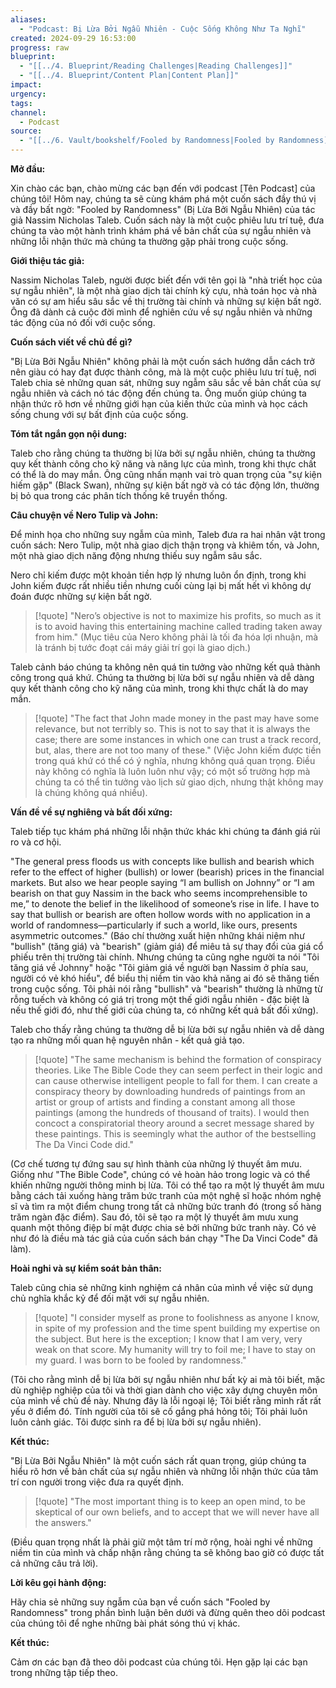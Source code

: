 ```yaml
---
aliases:
  - "Podcast: Bị Lừa Bởi Ngẫu Nhiên - Cuộc Sống Không Như Ta Nghĩ"
created: 2024-09-29 16:53:00
progress: raw
blueprint:
  - "[[../4. Blueprint/Reading Challenges|Reading Challenges]]"
  - "[[../4. Blueprint/Content Plan|Content Plan]]"
impact: 
urgency: 
tags: 
channel:
  - Podcast
source:
  - "[[../6. Vault/bookshelf/Fooled by Randomness|Fooled by Randomness]]"
---
```

**Mở đầu:**

 Xin chào các bạn, chào mừng các bạn đến với podcast [Tên Podcast] của chúng tôi! Hôm nay, chúng ta sẽ cùng khám phá một cuốn sách đầy thú vị và đầy bất ngờ: "Fooled by Randomness" (Bị Lừa Bởi Ngẫu Nhiên) của tác giả Nassim Nicholas Taleb.  Cuốn sách này là một cuộc phiêu lưu trí tuệ,  đưa  chúng  ta   vào  một  hành  trình   khám   phá  về  bản   chất  của  sự  ngẫu  nhiên   và  những   lỗi  nhận   thức   mà  chúng  ta   thường  gặp   phải   trong  cuộc  sống. 

**Giới thiệu tác giả:**

Nassim Nicholas Taleb,  người   được   biết   đến   với  tên   gọi  là  "nhà   triết   học   của  sự  ngẫu  nhiên",   là   một  nhà   giao   dịch   tài   chính   kỳ   cựu,   nhà   toán   học  và  nhà   văn   có  sự  am   hiểu   sâu   sắc   về  thị  trường   tài   chính   và  những  sự  kiện  bất   ngờ.   Ông   đã   dành  cả  cuộc  đời   mình  để  nghiên  cứu  về  sự  ngẫu  nhiên  và  những  tác  động   của  nó  đối  với   cuộc  sống.   

**Cuốn sách  viết về chủ đề  gì?**

"Bị Lừa Bởi Ngẫu Nhiên"   không  phải   là  một  cuốn  sách  hướng  dẫn  cách  trở  nên  giàu  có   hay  đạt  được   thành  công,   mà  là  một  cuộc  phiêu  lưu  trí  tuệ,  nơi  Taleb   chia  sẻ  những  quan   sát,  những  suy   ngẫm   sâu   sắc  về  bản  chất   của  sự  ngẫu   nhiên  và  cách   nó   tác   động   đến   chúng   ta.  Ông  muốn  giúp  chúng  ta   nhận   thức   rõ   hơn   về  những  giới   hạn   của   kiến   thức   của  mình   và  học  cách   sống   chung   với  sự   bất  định   của  cuộc  sống.

**Tóm  tắt  ngắn  gọn  nội   dung:**

 Taleb   cho   rằng   chúng   ta   thường  bị  lừa  bởi   sự   ngẫu  nhiên,   chúng  ta   thường   quy   kết  thành  công   cho  kỹ   năng   và   năng   lực   của   mình,   trong  khi  thực  chất   có  thể  là  do  may  mắn.   Ông  cũng   nhấn   mạnh  vai  trò   quan  trọng  của  "sự   kiện  hiếm  gặp"   (Black  Swan),  những  sự  kiện  bất  ngờ   và  có   tác  động  lớn,  thường  bị   bỏ  qua  trong   các  phân  tích   thống  kê   truyền   thống.   

**Câu  chuyện  về  Nero  Tulip  và  John:**

 Để   minh  họa   cho   những   suy   ngẫm   của   mình,   Taleb   đưa   ra  hai   nhân   vật  trong  cuốn  sách:  Nero  Tulip,  một   nhà   giao   dịch   thận   trọng   và  khiêm  tốn,   và  John,  một   nhà   giao   dịch   năng   động   nhưng   thiếu   suy   ngẫm   sâu   sắc.  

 Nero  chỉ   kiếm   được   một   khoản  tiền   hợp   lý   nhưng   luôn   ổn   định,   trong  khi  John  kiếm  được  rất   nhiều   tiền   nhưng  cuối   cùng  lại  bị   mất   hết   vì  không  dự  đoán   được  những   sự  kiện   bất   ngờ.  

> [!quote]
>  "Nero’s objective is not to maximize his profits, so much as it is to avoid having this entertaining machine called trading taken away from him." (Mục  tiêu  của  Nero  không  phải  là  tối  đa  hóa  lợi  nhuận,  mà  là  tránh  bị  tước  đoạt  cái  máy  giải  trí  gọi  là  giao  dịch.)

  Taleb  cảnh  báo  chúng   ta   không  nên  quá  tin  tưởng  vào   những   kết  quả   thành  công   trong  quá  khứ.  Chúng  ta  thường   bị  lừa   bởi  sự   ngẫu  nhiên   và   dễ   dàng   quy   kết  thành  công   cho  kỹ   năng   của   mình,  trong  khi  thực  chất   là  do  may  mắn.  

> [!quote]
>  "The fact that John made money in the past may have some relevance, but not terribly so. This is not to say that it is always the case; there are some instances in which one can trust a track record, but, alas, there are not too many of these."  (Việc  John  kiếm  được  tiền  trong  quá  khứ  có  thể  có  ý   nghĩa,  nhưng  không  quá  quan  trọng.   Điều   này  không   có  nghĩa   là  luôn  luôn  như   vậy;  có  một  số  trường  hợp  mà  chúng  ta  có   thể   tin   tưởng  vào  lịch  sử  giao  dịch,  nhưng  thật   không  may   là   chúng  không  quá  nhiều).

**Vấn đề   về   sự   nghiêng   và   bất   đối   xứng:**

 Taleb   tiếp   tục   khám  phá  những  lỗi  nhận  thức  khác   khi  chúng  ta   đánh  giá  rủi  ro   và   cơ   hội.  

 "The general press floods us with concepts like bullish and bearish which refer to the effect of higher (bullish) or lower (bearish) prices in the financial markets. But also we hear people saying “I am bullish on Johnny” or “I am bearish on that guy Nassim in the back who seems incomprehensible to me,” to denote the belief in the likelihood of someone’s rise in life.  I have to say that bullish or bearish are often hollow words with no application in a world of randomness—particularly if such a world, like ours, presents asymmetric outcomes." (Báo   chí   thường  xuất   hiện   những   khái   niệm   như   "bullish"  (tăng   giá)  và  "bearish"  (giảm   giá)  để  miêu  tả   sự   thay  đổi   của   giá   cổ  phiếu   trên  thị  trường   tài   chính.  Nhưng  chúng   ta  cũng  nghe   người   ta  nói  "Tôi  tăng   giá  về  Johnny"  hoặc   "Tôi  giảm   giá   về  người  bạn   Nassim  ở  phía  sau,  người  có  vẻ   khó  hiểu",  để   biểu   thị  niềm  tin   vào  khả  năng  ai  đó  sẽ  thăng  tiến  trong  cuộc  sống.  Tôi  phải  nói  rằng   "bullish"  và   "bearish"   thường   là  những   từ  rỗng  tuếch  và  không   có   giá   trị  trong  một   thế   giới  ngẫu   nhiên  -   đặc  biệt   là  nếu   thế   giới  đó,  như   thế   giới   của  chúng   ta,   có   những  kết   quả   bất  đối   xứng).

 Taleb  cho  thấy  rằng  chúng  ta  thường  dễ  bị  lừa  bởi  sự  ngẫu  nhiên  và   dễ  dàng  tạo  ra  những  mối  quan  hệ  nguyên  nhân - kết  quả   giả   tạo.  

> [!quote]
> "The same mechanism is behind the formation of conspiracy theories. Like The Bible Code they can seem perfect in their logic and can cause otherwise intelligent people to fall for them. I can create a conspiracy theory by downloading hundreds of paintings from an artist or group of artists and finding a constant among all those paintings (among the hundreds of thousand of traits). I would then concoct a conspiratorial theory around a secret message shared by these paintings. This is seemingly what the author of the bestselling The Da Vinci Code did." 

(Cơ  chế  tương  tự  đứng  sau   sự  hình  thành   của   những   lý   thuyết   âm   mưu.  Giống   như  "The Bible Code",  chúng  có  vẻ  hoàn  hảo  trong  logic  và  có  thể  khiến  những   người  thông   minh   bị  lừa.  Tôi  có   thể  tạo  ra   một   lý  thuyết   âm   mưu  bằng  cách  tải  xuống   hàng   trăm  bức   tranh  của   một   nghệ   sĩ   hoặc  nhóm  nghệ  sĩ   và  tìm  ra  một  điểm  chung   trong  tất  cả   những  bức  tranh  đó (trong  số   hàng   trăm   ngàn  đặc   điểm).  Sau   đó,   tôi  sẽ  tạo  ra  một   lý  thuyết   âm   mưu   xung  quanh   một   thông  điệp   bí   mật   được   chia  sẻ   bởi   những  bức  tranh   này.  Có  vẻ   như  đó  là  điều  mà   tác   giả   của  cuốn  sách   bán  chạy  "The Da Vinci Code"  đã  làm).

**Hoài   nghi   và   sự   kiểm   soát   bản   thân:**

  Taleb  cũng   chia   sẻ  những  kinh  nghiệm  cá  nhân  của   mình   về  việc  sử  dụng  chủ  nghĩa  khắc  kỷ   để  đối  mặt   với  sự  ngẫu  nhiên.  

> [!quote]
>  "I consider myself as prone to foolishness as anyone I know, in spite of my profession and the time spent building my expertise on the subject.  But here is the exception; I know that I am very, very weak on that score. My humanity will try to foil me; I have to stay on my guard. I was born to be fooled by randomness." 

 (Tôi  cho  rằng  mình   dễ  bị  lừa   bởi  sự  ngẫu  nhiên   như  bất  kỳ  ai  mà   tôi  biết,   mặc   dù   nghiệp  nghiệp  của   tôi   và   thời   gian   dành   cho   việc   xây   dựng   chuyên   môn   của  mình   về   chủ   đề   này.  Nhưng  đây   là  lỗi  ngoại   lệ;  Tôi   biết   rằng   mình   rất   rất   yếu  ở   điểm   đó.   Tính  người   của  tôi  sẽ   cố   gắng   phá   hỏng  tôi;  Tôi   phải  luôn  luôn  cảnh  giác.  Tôi   được  sinh  ra  để  bị  lừa  bởi   sự   ngẫu  nhiên).

**Kết  thúc:**

 "Bị Lừa Bởi Ngẫu Nhiên"  là   một  cuốn  sách  rất   quan  trọng,  giúp  chúng  ta  hiểu  rõ   hơn   về   bản   chất  của  sự  ngẫu  nhiên   và  những  lỗi  nhận  thức   của  tâm   trí   con  người   trong   việc  đưa  ra  quyết   định.  

> [!quote]
> "The most important thing is to keep an open mind, to be skeptical of our own beliefs, and to accept that we will never have all the answers." 
> 

(Điều   quan   trọng   nhất   là   phải   giữ  một   tâm  trí  mở   rộng,  hoài   nghi   về  những   niềm   tin  của   mình   và   chấp   nhận  rằng  chúng  ta   sẽ  không   bao   giờ  có  được   tất  cả   những   câu   trả   lời).

**Lời  kêu  gọi   hành  động:**

 Hãy  chia  sẻ   những  suy  ngẫm  của   bạn   về   cuốn  sách  "Fooled by Randomness"  trong   phần   bình   luận   bên   dưới   và   đừng   quên   theo   dõi   podcast   của  chúng  tôi   để   nghe   những   bài  phát   sóng   thú   vị   khác. 

**Kết   thúc:**

 Cảm  ơn  các  bạn  đã  theo  dõi  podcast  của  chúng  tôi.  Hẹn  gặp   lại   các  bạn  trong   những  tập  tiếp  theo. 


